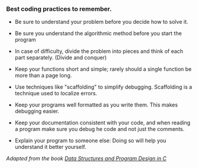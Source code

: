 ### Best coding practices to remember.

- Be sure to understand your problem before you decide how to solve it.

- Be sure you understand the algorithmic method before you start the program

- In case of difficulty, divide the problem into pieces and think of each part separately. (Divide and conquer)

- Keep your functions short and simple; rarely should a single function be more than a page long.

- Use techniques like "scaffolding" to simplify debugging. Scaffolding is a technique used to localize errors.

- Keep your programs well formatted as you write them. This makes debugging easier.

- Keep your documentation consistent with your code, and when reading a program make sure you debug he code and not just the comments.

- Explain your program to someone else: Doing so will help you understand it better yourself.

_Adapted from the book [Data Structures and Program Design in C](https://www.amazon.in/Data-Structures-Program-Design-2e/dp/8177584235)_
